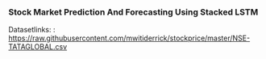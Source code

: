 ### Stock Market Prediction And Forecasting Using Stacked LSTM

Datasetlinks: : https://raw.githubusercontent.com/mwitiderrick/stockprice/master/NSE-TATAGLOBAL.csv

